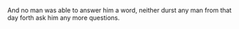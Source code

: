 And no man was able to answer him a word, neither durst any man from that day forth ask him any more questions.
